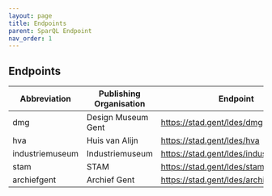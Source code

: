```yaml
---
layout: page
title: Endpoints
parent: SparQL Endpoint
nav_order: 1
---
```



## **Endpoints**  

|Abbreviation|Publishing Organisation|Endpoint|
|---------|----------|-----------|
|dmg|Design Museum Gent|https://stad.gent/ldes/dmg|
|hva|Huis van Alijn|https://stad.gent/ldes/hva|
|industriemuseum|Industriemuseum|https://stad.gent/ldes/industriemuseum|
|stam|STAM|https://stad.gent/ldes/stam|
|archiefgent|Archief Gent|https://stad.gent/ldes/archief|  
